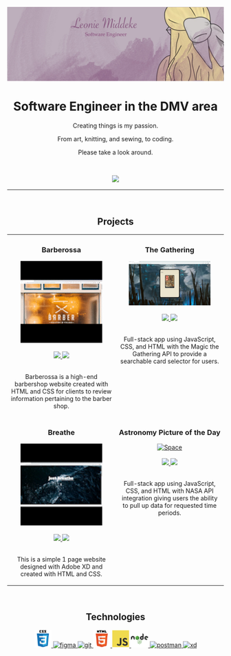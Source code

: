 [![Header](https://raw.githubusercontent.com/lmiddeke/lmiddeke/main/banner.jpg)](https://leonie-middeke.netlify.app/)

<h1 align="center">Software Engineer in the DMV area</h1>
<p align="center">Creating things is my passion.</p>
<p align="center">From art, knitting, and sewing, to coding. </p>
<p align="center">Please take a look around.</p>
<br>
<p align="center">
  <!--<a href="https://leonie-middeke.netlify.app/" target="_blank"> portfolio
    <img src="https://img.shields.io/badge/portfolio-000000?style=for-the-badge&&logoColor=white"/>
  </a>-->
 <!-- <a href="https://www.linkedin.com/in/leonie-middeke" target="_blank">linkedin
    <img src="https://img.shields.io/badge/LinkedIn-0077B5?style=for-the-badge&logo=linkedin&logoColor=white"/>
  </a>-->
 <!-- <a href="https://github.com/lmiddeke" target="_blank">github
    <img src="https://img.shields.io/badge/GitHub-100000?style=for-the-badge&logo=github&logoColor=white"/>
  </a>-->
  <a href="https://twitter.com/le0m22" target="_blank"><!--twitter-->
      <img src="https://img.shields.io/badge/Twitter-1DA1F2?style=for-the-badge&logo=twitter&logoColor=white"/>
  </a>
</p>

<hr>
<br>
<h2 align="center">Projects</h2>
<table>
  <tr>
    <!--Barberossa-->
    <td width="50%" valign="top">
      <h3 align="center">Barberossa</h3>
      <div align="center">
      <a target="_blank" href="https://leonie-middeke.netlify.app/barber_shop/index.html">
        <img src="Barberossa.gif" width="80%" alt="Barber shop"/>
      </a>
      <br>
      <br>
      <a href="https://github.com/lmiddeke/Barber_Shop" target="_blank">
        <img src="https://img.shields.io/badge/GitHub-100000?style=for-the-badge&logo=github&logoColor=white"/>
      </a>  
      <a href="https://leonie-middeke.netlify.app/barber_shop/index.html" target="_blank">
        <img src="https://img.shields.io/badge/Website-000000?style=for-the-badge&&logoColor=white"/>
      </a>
      <br>
      <br>  
      <p>Barberossa is a high-end barbershop website created with HTML and CSS for clients to review information pertaining to the barber shop.</p>
      </div>
    </td>
    <!--Magic Card Selector-->
    <td width="50%" valign="top">
      <h3 align="center">The Gathering</h3>
      <div align="center">
      <a target="_blank" href="https://choose-your-card.netlify.app/">
        <img src="Magic.gif" width="80%" heigth="50%" alt="Magic the Gathering card selector"/>
      </a>  
      <br>
      <br>  
      <a href="https://github.com/lmiddeke/Magic2.0" target="_blank">
        <img src="https://img.shields.io/badge/GitHub-100000?style=for-the-badge&logo=github&logoColor=white"/>
      </a>
      <a href="https://choose-your-card.netlify.app/" target="_blank">
        <img src="https://img.shields.io/badge/Website-000000?style=for-the-badge&&logoColor=white"/>
      </a>
      <br> 
      <br>  
      <p>Full-stack app using JavaScript, CSS, and HTML with the Magic the Gathering API to provide a searchable card selector for users.  </p>
      </div>
    </td>
  </tr>
  
  <tr>
    <!--Breathe-->
    <td width="50%" valign="top">
      <h3 align="center">Breathe</h3>
      <div align="center">
      <a target="_blank" href="https://leonie-middeke.netlify.app/breathe/breathe.html">
        <img src="Breathe.gif" width="80%" alt="Breathe"/>
      </a>  
      <br>
      <br>  
      <a href="https://github.com/lmiddeke/breathe-page" target="_blank">
        <img src="https://img.shields.io/badge/GitHub-100000?style=for-the-badge&logo=github&logoColor=white"/>
      </a>
      <a href="https://leonie-middeke.netlify.app/breathe/breathe.html" target="_blank">
        <img src="https://img.shields.io/badge/Website-000000?style=for-the-badge&&logoColor=white"/>
      </a>
      <br>
      <br>  
      <p>This is a simple 1 page website designed with Adobe XD and created with HTML and CSS.</p>
      </div>
    </td>
    <!--NASA Space API-->
    <td width="50%" valign="top">
      <h3 align="center">Astronomy Picture of the Day</h3>
      <div align="center">
      <a target="_blank" href="https://leonie-middeke.netlify.app/space_api/">
        <img src="space.gif" width="80%" alt="Space"/>
      </a>  
      <br>
      <br>  
      <a href="https://github.com/lmiddeke/space_API" target="_blank">
        <img src="https://img.shields.io/badge/GitHub-100000?style=for-the-badge&logo=github&logoColor=white"/>
      </a>
      <a href="https://leonie-middeke.netlify.app/space_api/" target="_blank">
        <img src="https://img.shields.io/badge/Website-000000?style=for-the-badge&&logoColor=white"/>
      </a>
      <br>
      <br>  
      <p>Full-stack app using JavaScript, CSS, and HTML with NASA API integration giving users the ability to pull up data for requested time periods. </p>
      </div>
    </td>
  </tr>  
</table>  

<br>
<!--Techs-->
<h2 align="center">Technologies</h2>
<p align="center"> <a href="https://www.w3schools.com/css/" target="_blank" rel="noreferrer"> <img src="https://raw.githubusercontent.com/devicons/devicon/master/icons/css3/css3-original-wordmark.svg" alt="css3" width="40" height="40"/> </a> <a href="https://www.figma.com/" target="_blank" rel="noreferrer"> <img src="https://www.vectorlogo.zone/logos/figma/figma-icon.svg" alt="figma" width="40" height="40"/> </a> <a href="https://git-scm.com/" target="_blank" rel="noreferrer"> <img src="https://www.vectorlogo.zone/logos/git-scm/git-scm-icon.svg" alt="git" width="40" height="40"/> </a> <a href="https://www.w3.org/html/" target="_blank" rel="noreferrer"> <img src="https://raw.githubusercontent.com/devicons/devicon/master/icons/html5/html5-original-wordmark.svg" alt="html5" width="40" height="40"/> </a> <a href="https://developer.mozilla.org/en-US/docs/Web/JavaScript" target="_blank" rel="noreferrer"> <img src="https://raw.githubusercontent.com/devicons/devicon/master/icons/javascript/javascript-original.svg" alt="javascript" width="40" height="40"/> </a> <a href="https://nodejs.org" target="_blank" rel="noreferrer"> <img src="https://raw.githubusercontent.com/devicons/devicon/master/icons/nodejs/nodejs-original-wordmark.svg" alt="nodejs" width="40" height="40"/> </a> <a href="https://postman.com" target="_blank" rel="noreferrer"> <img src="https://www.vectorlogo.zone/logos/getpostman/getpostman-icon.svg" alt="postman" width="40" height="40"/> </a> <!--<a href="https://reactjs.org/" target="_blank" rel="noreferrer"> <img src="https://raw.githubusercontent.com/devicons/devicon/master/icons/react/react-original-wordmark.svg" alt="react" width="40" height="40"/> </a>--> <a href="https://www.adobe.com/products/xd.html" target="_blank" rel="noreferrer"> <img src="https://cdn.worldvectorlogo.com/logos/adobe-xd.svg" alt="xd" width="40" height="40"/> </a> </p>
